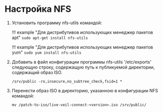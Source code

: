 # Настройка NFS

1. Установить программу nfs-utils командой:

    !!! example "Для дистрибутивов использующих менеджер пакетов apt"
        ```
        sudo apt-get install nfs-utils
        ```
    
    !!! example "Для дистрибутивов использующих менеджер пакетов yum"
        ```
        sudo yum install nfs-utils
        ```

2. Добавить в файл конфигурации программы nfs-utils '/etc/exports' следующую строку, содержащую путь к публикуемой директории, 
   содержащий образ ISO.

    `/srv/public -ro,insecure,no_subtree_check,fsid=1 *`
   
3. Перенести образ ISO в директорию, указанною в конфигурации NFS командой:

    `mv /patch-to-iso/live-veil-connect-<version>.iso /srv/public/`
